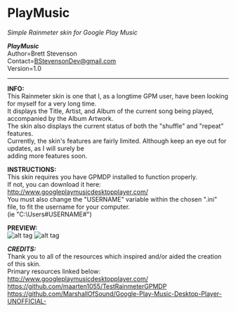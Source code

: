 # PlayMusic
*Simple Rainmeter skin for Google Play Music*

***PlayMusic***  
  Author=Brett Stevenson  
  Contact=BStevensonDev@gmail.com  
  Version=1.0

*********************************************************************************************************

**INFO:**  
  This Rainmeter skin is one that I, as a longtime GPM user,  have been looking for myself for a very long time.  
  It displays the Title, Artist, and Album of the current song being played, accompanied by the Album Artwork.  
  The skin also displays the current status of both the "shuffle" and "repeat" features.  
  Currently, the skin's features are fairly limited. Although keep an eye out for updates, as I will surely be   
  adding more features soon.


**INSTRUCTIONS:**  
  This skin requires you have GPMDP installed to function properly.   
  If not, you can download it here: http://www.googleplaymusicdesktopplayer.com/  
  You must also change the "USERNAME"  variable within the chosen ".ini" file, to fit the username for your computer.   
  (ie "C:\Users\#USERNAME#\") 
  
**PREVIEW:**  
  ![alt tag](https://github.com/JonSn0w/PlayMusic/blob/master/Preview/SquarePreview.png)  ![alt tag](https://github.com/JonSn0w/PlayMusic/blob/master/Preview/LandscapePreview.png)
  

***CREDITS:***  
Thank you to all of the resources which inspired and/or aided the creation of this skin.  
  Primary resources linked below:  
     http://www.googleplaymusicdesktopplayer.com/   
     https://github.com/maarten1055/TestRainmeterGPMDP  
     https://github.com/MarshallOfSound/Google-Play-Music-Desktop-Player-UNOFFICIAL-  
